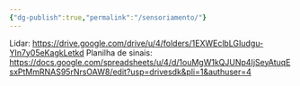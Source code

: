 ```yaml
---
{"dg-publish":true,"permalink":"/sensoriamento/"}
---
```


Lidar: https://drive.google.com/drive/u/4/folders/1EXWEclbLGIudgu-YIn7y05eKagkLetkd
Planilha de sinais: https://docs.google.com/spreadsheets/u/4/d/1ouMgW1kQJUNp4IjSeyAtuqEsxPtMmRNAS95rNrsOAW8/edit?usp=drivesdk&pli=1&authuser=4